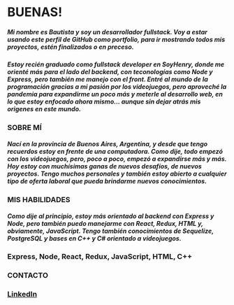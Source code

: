 # BUENAS!

<!--
**BauKSA/BauKSA** is a ✨ _special_ ✨ repository because its `README.md` (this file) appears on your GitHub profile.

Here are some ideas to get you started:

- 🔭 I’m currently working on ...
- 🌱 I’m currently learning ...
- 👯 I’m looking to collaborate on ...
- 🤔 I’m looking for help with ...
- 💬 Ask me about ...
- 📫 How to reach me: ...
- 😄 Pronouns: ...
- ⚡ Fun fact: ...
-->

##### Mi nombre es Bautista y soy un desarrollador fullstack. Voy a estar usando este perfil de GitHub como portfolio, para ir mostrando todos mis proyectos, estén finalizados o en preceso.

##### Estoy recién graduado como fullstack developer en SoyHenry, donde me orienté más para el lado del backend, con teconologías como Node y Express, pero también me manejo con el front. Entré al mundo de la programación gracias a mi pasión por los videojuegos, pero aproveché la pandemia para expandirme un poco más y meterle al desarrollo web, en lo que estoy enfocado ahora mismo... aunque sin dejar atrás mis origenes en este mundo.

### SOBRE MÍ
##### Nací en la provincia de Buenos Aires, Argentina, y desde que tengo recuerdos estoy en frente de una computadora. Como dije, todo empezó con los videojuegos, pero, poco a poco, empezó a expandirse más y más. Hoy estoy con muchísimas ganas de nuevos desafíos, de nuevos proyectos. Tengo muchos personales y también estoy abierto a cualquier tipo de oferta laboral que pueda brindarme nuevos conocimientos.

### MIS HABILIDADES
##### Como dije al principio, estoy más orientado al backend con Express y Node, pero también puedo manejarme con React, Redux, HTML y, obviamente, JavaScript. Tengo también conocimientos de Sequelize, PostgreSQL y bases en C++ y C# orientado a videojuegos.

### Express, Node, React, Redux, JavaScript, HTML, C++

### CONTACTO
### [LinkedIn](https://www.linkedin.com/in/bautista-manolizi/)
